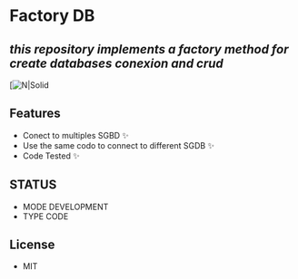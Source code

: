 # Factory DB
## _this repository implements a factory method for create databases conexion and crud_

[![N|Solid](https://upload.wikimedia.org/wikipedia/commons/thumb/b/b6/Factory_1b.svg/1245px-Factory_1b.svg.png)


## Features

- Conect to multiples SGBD ✨
- Use the same codo to connect to different SGDB ✨
- Code Tested ✨


## STATUS
- MODE DEVELOPMENT
- TYPE CODE


## License
- MIT


